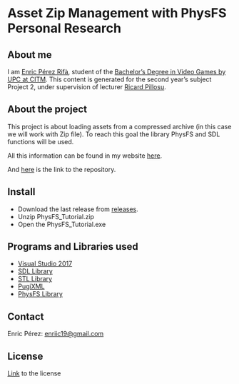 # Asset Zip Management with PhysFS Personal Research

## About me

I am [Enric Pérez Rifà](https://github.com/PerezEnric), student of the [Bachelor’s Degree in
Video Games by UPC at CITM](https://www.citm.upc.edu/). This content is generated for the second year’s
subject Project 2, under supervision of lecturer [Ricard Pillosu](https://es.linkedin.com/in/ricardpillosu).

## About the project

This project is about loading assets from a compressed archive (in this case we will work with Zip file). To reach this goal the library PhysFS and SDL functions will be used.

All this information can be found in my website [here](https://perezenric.github.io/Assets-Zip-Management-with-PhysFS/).

And [here](https://github.com/PerezEnric/Assets-Zip-Management-with-PhysFS) is the link to the repository.

## Install

* Download the last release from [releases](https://github.com/PerezEnric/Assets-Zip-Management-with-PhysFS/releases).
* Unzip PhysFS_Tutorial.zip
* Open the PhysFS_Tutorial.exe

## Programs and Libraries used

* [Visual Studio 2017](https://visualstudio.microsoft.com/)
* [SDL Library](https://www.libsdl.org/license.php)
* [STL Library](https://www.geeksforgeeks.org/the-c-standard-template-library-stl/)
* [PugiXML](https://pugixml.org/)
* [PhysFS Library](https://icculus.org/physfs/)

## Contact

Enric Pérez: enriic19@gmail.com

## License

[Link](https://github.com/PerezEnric/Assets-Zip-Management-with-PhysFS/blob/master/LICENSE) to the license
